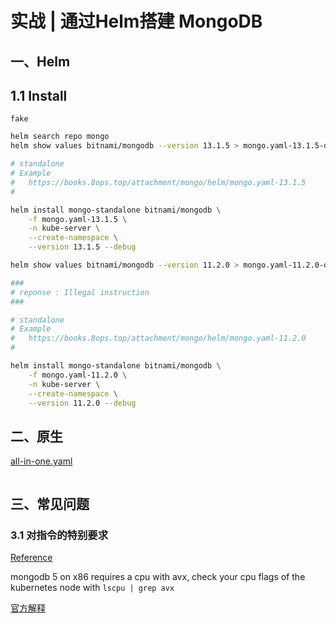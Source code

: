 # 实战 | 通过Helm搭建 MongoDB

## 一、Helm



## 1.1 Install

`fake`

```bash
helm search repo mongo
helm show values bitnami/mongodb --version 13.1.5 > mongo.yaml-13.1.5-default

# standalone
# Example
#   https://books.8ops.top/attachment/mongo/helm/mongo.yaml-13.1.5
#

helm install mongo-standalone bitnami/mongodb \
    -f mongo.yaml-13.1.5 \
    -n kube-server \
    --create-namespace \
    --version 13.1.5 --debug

helm show values bitnami/mongodb --version 11.2.0 > mongo.yaml-11.2.0-default

###
# reponse : Illegal instruction
###

# standalone
# Example
#   https://books.8ops.top/attachment/mongo/helm/mongo.yaml-11.2.0
#

helm install mongo-standalone bitnami/mongodb \
    -f mongo.yaml-11.2.0 \
    -n kube-server \
    --create-namespace \
    --version 11.2.0 --debug

```



## 二、原生

[all-in-one.yaml](https://github.com/mongodb/mongodb-atlas-kubernetes/blob/main/deploy/all-in-one.yaml)



```bash
```







## 三、常见问题

### 3.1 对指令的特别要求

[Reference](https://www.jianshu.com/p/359803fef7c7)

mongodb 5 on x86 requires a cpu with avx, check your cpu flags of the kubernetes node with `lscpu | grep avx`

[官方解释](https://www.mongodb.com/docs/manual/administration/production-notes/)
